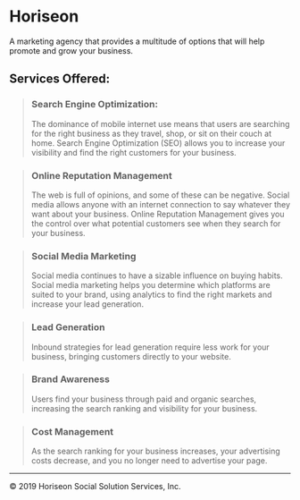 # Horiseon
A marketing agency that provides a multitude of options that will help promote and grow your business. 

## Services Offered:

> ### Search Engine Optimization: 
> The dominance of mobile internet use means that users are searching for the right business as they travel, shop, or sit on their couch at home. Search Engine Optimization (SEO) allows you to increase your visibility and find the right customers for your business.

> ### Online Reputation Management
> The web is full of opinions, and some of these can be negative. Social media allows anyone with an internet connection to say whatever they want about your business. Online Reputation Management gives you the control over what potential customers see when they search for your business.

> ### Social Media Marketing
> Social media continues to have a sizable influence on buying habits. Social media marketing helps you determine which platforms are suited to your brand, using analytics to find the right markets and increase your lead generation.

> ### Lead Generation
> Inbound strategies for lead generation require less work for your business, bringing customers directly to your website.

> ### Brand Awareness
> Users find your business through paid and organic searches, increasing the search ranking and visibility for your business.

> ### Cost Management
> As the search ranking for your business increases, your advertising costs decrease, and you no longer need to advertise your page.

- - -
© 2019 Horiseon Social Solution Services, Inc.